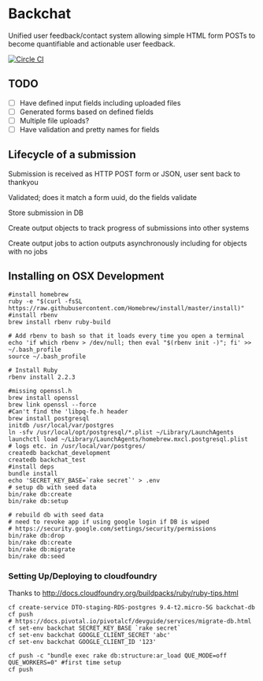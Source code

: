 # Backchat
Unified user feedback/contact system allowing simple HTML form POSTs to become quantifiable and actionable user feedback.

[![Circle CI](https://circleci.com/gh/AusDTO/backchat.svg?style=svg&circle-token=91fb19660cb112017456896100284d9d305492d0)](https://circleci.com/gh/AusDTO/backchat)

## TODO
- [ ]  Have defined input fields including uploaded files
- [ ]  Generated forms based on defined fields
- [ ]  Multiple file uploads?
- [ ]  Have validation and pretty names for fields

## Lifecycle of a submission
Submission is received as HTTP POST form or JSON, user sent back to thankyou

Validated; does it match a form uuid, do the fields validate

Store submission in DB

Create output objects to track progress of submissions into other systems

Create output jobs to action outputs asynchronously including for objects with no jobs


## Installing on OSX Development
```
#install homebrew 
ruby -e "$(curl -fsSL https://raw.githubusercontent.com/Homebrew/install/master/install)"
#install rbenv
brew install rbenv ruby-build

# Add rbenv to bash so that it loads every time you open a terminal
echo 'if which rbenv > /dev/null; then eval "$(rbenv init -)"; fi' >> ~/.bash_profile
source ~/.bash_profile

# Install Ruby
rbenv install 2.2.3

#missing openssl.h
brew install openssl
brew link openssl --force
#Can't find the 'libpq-fe.h header
brew install postgresql
initdb /usr/local/var/postgres
ln -sfv /usr/local/opt/postgresql/*.plist ~/Library/LaunchAgents
launchctl load ~/Library/LaunchAgents/homebrew.mxcl.postgresql.plist
# logs etc. in /usr/local/var/postgres/
createdb backchat_development
createdb backchat_test
#install deps
bundle install
echo 'SECRET_KEY_BASE=`rake secret`' > .env
# setup db with seed data
bin/rake db:create
bin/rake db:setup

# rebuild db with seed data
# need to revoke app if using google login if DB is wiped
# https://security.google.com/settings/security/permissions
bin/rake db:drop
bin/rake db:create
bin/rake db:migrate
bin/rake db:seed
```

### Setting Up/Deploying to cloudfoundry
Thanks to http://docs.cloudfoundry.org/buildpacks/ruby/ruby-tips.html
```
cf create-service DTO-staging-RDS-postgres 9.4-t2.micro-5G backchat-db
cf push
# https://docs.pivotal.io/pivotalcf/devguide/services/migrate-db.html
cf set-env backchat SECRET_KEY_BASE `rake secret`
cf set-env backchat GOOGLE_CLIENT_SECRET 'abc'
cf set-env backchat GOOGLE_CLIENT_ID '123'

cf push -c "bundle exec rake db:structure:ar_load QUE_MODE=off QUE_WORKERS=0" #first time setup
cf push
```
